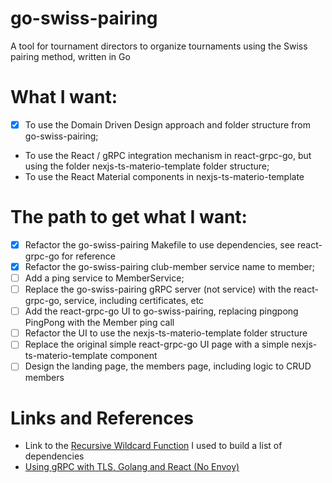 # go-swiss-pairing
A tool for tournament directors to organize tournaments using the Swiss pairing method, written in Go

# What I want:
- [x] To use the Domain Driven Design approach and folder structure from go-swiss-pairing;
- To use the React / gRPC integration mechanism in react-grpc-go, but using the folder nexjs-ts-materio-template folder structure;
- To use the React Material components in nexjs-ts-materio-template

# The path to get what I want:
-  [x] Refactor the go-swiss-pairing Makefile to use dependencies, see react-grpc-go for reference
-  [x] Refactor the go-swiss-pairing club-member service name to member;
-  [ ] Add a ping service to MemberService;
-  [ ] Replace the go-swiss-pairing gRPC server (not service) with the react-grpc-go, service, including certificates, etc
-  [ ] Add the react-grpc-go UI to go-swiss-pairing, replacing pingpong PingPong with the Member ping call
-  [ ] Refactor the UI to use the nexjs-ts-materio-template folder structure
-  [ ] Replace the original simple react-grpc-go UI page with a simple nexjs-ts-materio-template component
-  [ ] Design the landing page, the members page, including logic to CRUD members

# Links and References
* Link to the [Recursive Wildcard Function](https://blog.jgc.org/2011/07/gnu-make-recursive-wildcard-function.html) I used to build a list of dependencies
* [Using gRPC with TLS, Golang and React (No Envoy)](https://itnext.io/using-grpc-with-tls-golang-and-react-no-envoy-92e898bf8463)